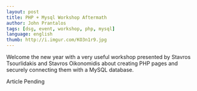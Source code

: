 ```yaml
---
layout: post
title: PHP + Mysql Workshop Aftermath
author: John Prantalos
tags: [dsg, event, workshop, php, mysql]
language: english
thumb: http://i.imgur.com/KO3n1r9.jpg
---
```

Welcome the new year with a very useful workshop presented by Stavros
Tsourlidakis and Stavros Oikonomidis about creating PHP pages and securely
connecting them with a MySQL database.

Article Pending
